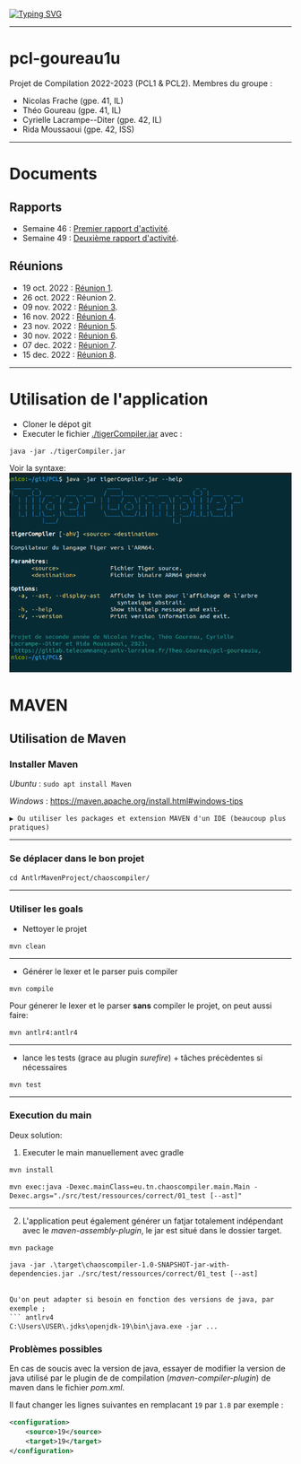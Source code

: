 [![Typing SVG](https://readme-typing-svg.demolab.com?font=Fira+Code&size=25&duration=7000&pause=2000&color=F7630A&center=true&width=435&lines=%F0%9F%90%85%F0%9F%90%85+Compilateur+Tiger+%F0%9F%90%85%F0%9F%90%85)](https://git.io/typing-svg)

---

# pcl-goureau1u

Projet de Compilation 2022-2023 (PCL1 & PCL2).
Membres du groupe :
- Nicolas Frache (gpe. 41, IL)
- Théo Goureau (gpe. 41, IL)
- Cyrielle Lacrampe--Diter (gpe. 42, IL)
- Rida Moussaoui (gpe. 42, ISS)

---
# Documents
## Rapports
- Semaine 46 : [Premier rapport d'activité](Documents/2022-11-18_RA_01.pdf).
- Semaine 49 : [Deuxième rapport d'activité](Documents/2022-12-05_RA_02.pdf).
## Réunions
- 19 oct. 2022 : [Réunion 1](Documents/2022-10-19_CR_01.pdf).
- 26 oct. 2022 : Réunion 2.
- 09 nov. 2022 : [Réunion 3](Documents/2022-11-09_CR_03.pdf).
- 16 nov. 2022 : [Réunion 4](Documents/2022-11-16_CR_04.pdf).
- 23 nov. 2022 : [Réunion 5](Documents/2022-11-23_CR_05.pdf).
- 30 nov. 2022 : [Réunion 6](Documents/2022-11-30_CR_06.pdf).
- 07 dec. 2022 : [Réunion 7](Documents/2022-12-07_CR_07.pdf).
- 15 dec. 2022 : [Réunion 8](Documents/2022-12-15_CR_08.pdf).

---
# Utilisation de l'application
- Cloner le dépot git
- Executer le fichier [./tigerCompiler.jar]() avec :
``` shell
java -jar ./tigerCompiler.jar
```
Voir la syntaxe:
![image](Documents/cli.png)


# MAVEN
## Utilisation de Maven
### Installer Maven
_Ubuntu_ : ```sudo apt install Maven```

_Windows_ : https://maven.apache.org/install.html#windows-tips
    
    ▶️ Ou utiliser les packages et extension MAVEN d'un IDE (beaucoup plus pratiques)

---
### Se déplacer dans le bon projet
```antlrv4
cd AntlrMavenProject/chaoscompiler/
```
---

### Utiliser les goals

- Nettoyer le projet

``` antlrv4
mvn clean
```

--- 
- Générer le lexer et le parser puis compiler

``` antlrv4
mvn compile
```

Pour génerer le lexer et le parser **sans** compiler le projet, on peut aussi faire:

``` antlrv4
mvn antlr4:antlr4
```

---

- lance les tests (grace au plugin *surefire*) + tâches précèdentes si nécessaires
``` antlrv4
mvn test
```
---
### Execution du main
Deux solution:
1. Executer le main manuellement avec gradle

``` antlrv4
mvn install
```
``` antlrv4
mvn exec:java -Dexec.mainClass=eu.tn.chaoscompiler.main.Main -Dexec.args="./src/test/ressources/correct/01_test [--ast]"
```
---
2. L'application peut également générer un fatjar totalement indépendant avec le *maven-assembly-plugin*, le jar est situé dans le dossier target.
``` antlrv4
mvn package
```
``` antlrv4
java -jar .\target\chaoscompiler-1.0-SNAPSHOT-jar-with-dependencies.jar ./src/test/ressources/correct/01_test [--ast]
``` 

```

Qu'on peut adapter si besoin en fonction des versions de java, par exemple ;
``` antlrv4
C:\Users\USER\.jdks\openjdk-19\bin\java.exe -jar ...

```

### Problèmes possibles

En cas de soucis avec la version de java, essayer de modifier la version de java utilisé par le plugin de de compilation (*maven-compiler-plugin*) de maven dans le fichier *pom.xml*.

Il faut changer les lignes suivantes en remplacant ``19`` par ``1.8`` par exemple :
``` xml
<configuration>
    <source>19</source>
    <target>19</target>
</configuration>
```








